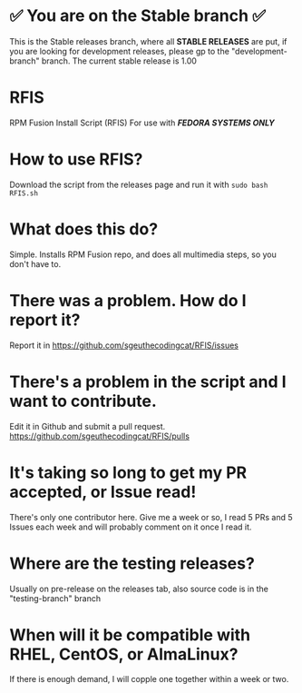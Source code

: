 # ✅ You are on the Stable branch ✅
This is the Stable releases branch, where all **STABLE RELEASES** are put, if you are looking for development releases, please gp to the "development-branch" branch. The current stable release is 1.00

# RFIS
RPM Fusion Install Script (RFIS) 
For use with ***FEDORA SYSTEMS ONLY***

# How to use RFIS?
Download the script from the releases page and run it with ``sudo bash RFIS.sh``

# What does this do?
Simple. Installs RPM Fusion repo, and does all multimedia steps, so you don't have to.

# There was a problem. How do I report it?
Report it in https://github.com/sgeuthecodingcat/RFIS/issues 

# There's a problem in the script and I want to contribute.
Edit it in Github and submit a pull request.
https://github.com/sgeuthecodingcat/RFIS/pulls

# It's taking so long to get my PR accepted, or Issue read!
There's only one contributor here. Give me a week or so, I read 5 PRs and 5 Issues each week and will probably comment on it once I read it.

# Where are the testing releases?
Usually on pre-release on the releases tab, also source code is in the "testing-branch" branch

# When will it be compatible with RHEL, CentOS, or AlmaLinux?
If there is enough demand, I will copple one together within a week or two.
